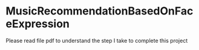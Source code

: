 # MusicRecommendationBasedOnFaceExpression
Please read file pdf to understand the step I take to complete this project
